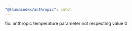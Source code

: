 ```yaml
---
"@llamaindex/anthropic": patch
---
```


fix: anthropic temperature parameter not respecting value 0
